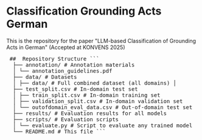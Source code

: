 # Classification Grounding Acts German
This is the repository for the paper "LLM-based Classification of Grounding Acts in German" (Accepted at KONVENS 2025)

<pre lang="markdown"> ##  Repository Structure ``` 
  ├── annotation/ # Annotation materials
  │ └── annotation_guidelines.pdf 
  ├── data/ # Datasets 
  │ ├── data/ # Full combined dataset (all domains) │ 
  ├── test_split.csv # In-domain test set
  │ ├── train_split.csv # In-domain training set 
  │ ├── validation_split.csv # In-domain validation set 
  │ └── outofdomain_eval_data.csv # Out-of-domain test set
  ├── results/ # Evaluation results for all models
  ├── scripts/ # Evaluation scripts 
  │ └── evaluate.py # Script to evaluate any trained model
  └── README.md # This file ``` </pre>
